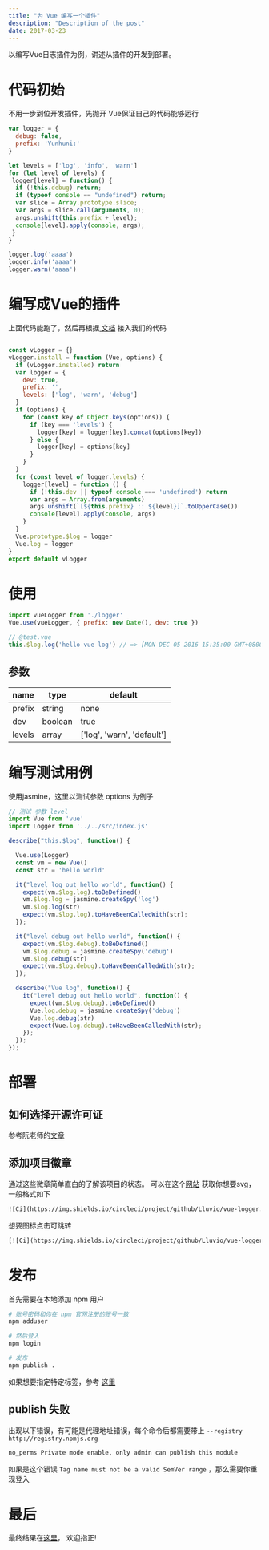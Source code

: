 ```yaml
---
title: "为 Vue 编写一个插件"
description: "Description of the post"
date: 2017-03-23
---
```



以编写Vue日志插件为例，讲述从插件的开发到部署。

<!--more-->


# 代码初始

不用一步到位开发插件，先抛开 Vue保证自己的代码能够运行

```js
var logger = {
  debug: false,
  prefix: 'Yunhuni:'
}

let levels = ['log', 'info', 'warn']
for (let level of levels) {
 logger[level] = function() {
  if (!this.debug) return;
  if (typeof console == "undefined") return;
  var slice = Array.prototype.slice;
  var args = slice.call(arguments, 0);
  args.unshift(this.prefix + level);
  console[level].apply(console, args);
 }
}

logger.log('aaaa')
logger.info('aaaa')
logger.warn('aaaa')
```


# 编写成Vue的插件

上面代码能跑了，然后再根据[ 文档](https://cn.vuejs.org/v2/guide/plugins.html) 接入我们的代码

```js

const vLogger = {}
vLogger.install = function (Vue, options) {
  if (vLogger.installed) return
  var logger = {
    dev: true,
    prefix: '',
    levels: ['log', 'warn', 'debug']
  }
  if (options) {
    for (const key of Object.keys(options)) {
      if (key === 'levels') {
        logger[key] = logger[key].concat(options[key])
      } else {
        logger[key] = options[key]
      }
    }
  }
  for (const level of logger.levels) {
    logger[level] = function () {
      if (!this.dev || typeof console === 'undefined') return
      var args = Array.from(arguments)
      args.unshift(`[${this.prefix} :: ${level}]`.toUpperCase())
      console[level].apply(console, args)
    }
  }
  Vue.prototype.$log = logger
  Vue.log = logger
}
export default vLogger
```


# 使用

```js
import vueLogger from './logger'
Vue.use(vueLogger, { prefix: new Date(), dev: true })

// @test.vue
this.$log.log('hello vue log') // => [MON DEC 05 2016 15:35:00 GMT+0800 (CST) :: LOG] hello world
```


## 参数

| name   | type    | default                    |
| ------ | ------- | -------------------------- |
| prefix | string  | none                       |
| dev    | boolean | true                       |
| levels | array   | ['log', 'warn', 'default'] |


# 编写测试用例

使用jasmine，这里以测试参数 options 为例子

```js
// 测试 参数 level
import Vue from 'vue'
import Logger from '../../src/index.js'

describe("this.$log", function() {

  Vue.use(Logger)
  const vm = new Vue()
  const str = 'hello world'

  it("level log out hello world", function() {
    expect(vm.$log.log).toBeDefined()
    vm.$log.log = jasmine.createSpy('log')
    vm.$log.log(str)
    expect(vm.$log.log).toHaveBeenCalledWith(str);
  });

  it("level debug out hello world", function() {
    expect(vm.$log.debug).toBeDefined()
    vm.$log.debug = jasmine.createSpy('debug')
    vm.$log.debug(str)
    expect(vm.$log.debug).toHaveBeenCalledWith(str);
  });

  describe("Vue log", function() {
    it("level debug out hello world", function() {
      expect(vm.$log.debug).toBeDefined()
      Vue.log.debug = jasmine.createSpy('debug')
      Vue.log.debug(str)
      expect(Vue.log.debug).toHaveBeenCalledWith(str);
    });
  });
});
```


# 部署


## 如何选择开源许可证

参考阮老师的[文章](http://www.ruanyifeng.com/blog/2011/05/how_to_choose_free_software_licenses.html)


## 添加项目徽章

通过这些微章简单直白的了解该项目的状态。 可以在这个[网站](http://shields.io/) 获取你想要svg，一般格式如下

```html
![Ci](https://img.shields.io/circleci/project/github/Lluvio/vue-logger.svg)
```

想要图标点击可跳转

```html
[![Ci](https://img.shields.io/circleci/project/github/Lluvio/vue-logger.svg)](https://circleci.com/gh/Lluvio/vue-logger)
```


# 发布

首先需要在本地添加 npm 用户

```bash
# 账号密码和你在 npm 官网注册的账号一致
npm adduser

# 然后登入
npm login

# 发布
npm publish .
```

如果想要指定特定标签，参考 [这里](https://docs.npmjs.com/cli/publish)


## publish 失败

出现以下错误，有可能是代理地址错误，每个命令后都需要带上 `--registry http://registry.npmjs.org`

```bash
no_perms Private mode enable, only admin can publish this module
```

如果是这个错误 `Tag name must not be a valid SemVer range` ，那么需要你重现登入


# 最后

最终结果在[这里](https://github.com/Lluvio/vue-logger)， 欢迎指正!